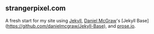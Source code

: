 ## strangerpixel.com ##
A fresh start for my site using [Jekyll](https://github.com/mojombo/jekyll/wiki/configuration), [Daniel McGraw](http://twitter.com/danielmcgraw)'s [Jekyll Base] (https://github.com/danielmcgraw/Jekyll-Base), and [prose.io](http://prose.io/).